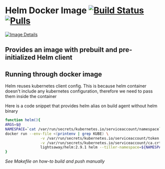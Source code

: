 # Helm Docker Image [![Build Status](https://travis-ci.org/lightsaway/k8s-helm-docker.svg?branch=master)](https://travis-ci.org/lightsaway/k8s-helm-docker) [![Pulls](https://img.shields.io/docker/pulls/lightsaway/helm.svg)](https://hub.docker.com/r/lightsaway/helm/)
[![Image Details](https://images.microbadger.com/badges/image/lightsaway/helm.svg)](https://hub.docker.com/r/lightsaway/helm/)

## Provides an image with prebuilt and pre-initialized Helm client

## Running through docker image

Helm reuses kubernetes client config. This is because helm container doesn't include any kubernetes configuration, therefore  we need to pass them inside the container

Here is a code snippet that provides helm alias on build agent without helm binary

```bash
function helm(){
ARGS=$@
NAMESPACE=`cat /var/run/secrets/kubernetes.io/serviceaccount/namespace`
docker run --env-file <(printenv | grep KUBE) \
				-v /var/run/secrets/kubernetes.io/serviceaccount/token:/var/run/secrets/kubernetes.io/serviceaccount/token \
				-v /var/run/secrets/kubernetes.io/serviceaccount/ca.crt:/var/run/secrets/kubernetes.io/serviceaccount/ca.crt \
				lightsaway/helm:2.9.1 helm --tiller-namespace=${NAMESPACE} ${ARGS}
}
```

*See Makefile on how-to build and push manually*
